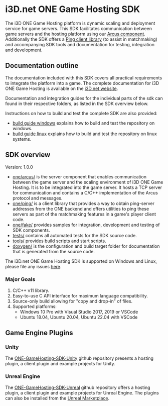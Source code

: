 # i3D.net ONE Game Hosting SDK

The i3D ONE Game Hosting platform is dynamic scaling and deployment service for game servers. This SDK facilitates communication between game servers and the hosting platform using our [Arcus component](one/arcus/readme.md). Additionally the SDK offers a [Ping client library](one/ping/readme.md) (to assist in matchmaking) and accompanying SDK tools and documentation for testing, integration and development.

## Documentation outline

The documentation included with this SDK covers all practical requirements to integrate the platform into a game. The complete documentation for i3D ONE Game Hosting is available on the [i3D.net website](https://www.i3d.net/docs/one/odp/).

Documentation and integration guides for the individual parts of the sdk can found in their respective folders, as listed in the SDK overview below.

Instructions on how to build and test the complete SDK are also provided:

- [build guide windows](build-windows.md) explains how to build and test the repository on windows.
- [build guide linux](build-linux.md) explains how to build and test the repository on linux systems.

## SDK overview

Version: 1.0.0

- [one/arcus/](one/arcus/readme.md) is the server component that enables communication between the game server and the scaling environment of i3D ONE Game Hosting. It is to be integrated into the game server. It hosts a TCP server for communication and contains a C/C++ implementation of the Arcus protocol and messages.
- [one/ping/](one/ping/readme.md) is a client library that provides a way to obtain ping-server addresses from the ONE backend and offers utilities to ping these servers as part of the matchmaking features in a game's player client code.
- [one/fake/](one/fake/readme.md) provides samples for integration, development and testing of SDK components.
- [tests/](tests/readme.md) contains all automated tests for the SDK source code.
- [tools/](tools/readme.md) provides build scripts and start scripts.
- [doxygen/](doxygen/readme.md) is the configuration and build target folder for documentation that is generated from the source code.

The i3D.net ONE Game Hosting SDK is supported on Windows and Linux, please file any issues [here](https://github.com/i3D-net/ONE-GameHosting-SDK/issues).

### Major Goals

1. C/C++ v11 library.
2. Easy-to-use C API interface for maximum language compatibility.
3. Source-only build allowing for "copy and drop-in" of files.
4. Supported platforms:
    - Windows 10 Pro with Visual Studio 2017, 2019 or VSCode
    - Ubuntu 18.04, Ubuntu 20.04, Ubuntu 22.04 with VSCode

## Game Engine Plugins

### Unity

The [ONE-GameHosting-SDK-Unity](https://github.com/i3D-net/ONE-GameHosting-SDK-Unity) github repository presents a hosting plugin, a client plugin and example projects for Unity.

### Unreal Engine

The [ONE-GameHosting-SDK-Unreal](https://github.com/i3D-net/ONE-GameHosting-SDK-Unreal) github repository offers a hosting plugin, a client plugin and example projects for Unreal Engine. The plugins can also be installed from the [Unreal Marketplace](https://www.unrealengine.com/marketplace/en-US/profile/i3D.net+Performance+Hosting).
